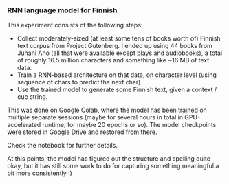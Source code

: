 ### RNN language model for Finnish

This experiment consists of the following steps:
 - Collect moderately-sized (at least some tens of books worth of) Finnish text corpus from Project Gutenberg. I ended up using 44 books from Juhani Aho (all that were available except plays and audiobooks), a total of roughly 16.5 million characters and something like ~16 MB of text data.
 - Train a RNN-based architecture on that data, on character level (using sequence of chars to predict the next char)
 - Use the trained model to generate some Finnish text, given a context / cue string.

This was done on Google Colab, where the model has been trained on multiple separate sessions (maybe for several hours in total in GPU-accelerated runtime, for maybe 20 epochs or so). The model checkpoints were stored in Google Drive and restored from there.

Check the notebook for further details.

At this points, the model has figured out the structure and spelling quite okay, but it has still some work to do for capturing something meaningful a bit more consistently :)
